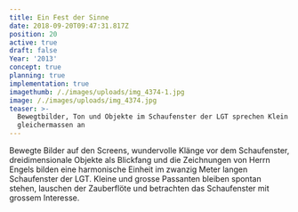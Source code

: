 ```yaml
---
title: Ein Fest der Sinne
date: 2018-09-20T09:47:31.817Z
position: 20
active: true
draft: false
Year: '2013'
concept: true
planning: true
implementation: true
imagethumb: /./images/uploads/img_4374-1.jpg
image: /./images/uploads/img_4374.jpg
teaser: >-
  Bewegtbilder, Ton und Objekte im Schaufenster der LGT sprechen Klein und Gross
  gleichermassen an
---
```

Bewegte Bilder auf den Screens, wundervolle Klänge vor dem Schaufenster, dreidimensionale Objekte als Blickfang und die Zeichnungen von Herrn Engels bilden eine harmonische Einheit im zwanzig Meter langen Schaufenster der LGT. Kleine und grosse Passanten bleiben spontan stehen, lauschen der Zauberflöte und betrachten das Schaufenster mit grossem Interesse.
